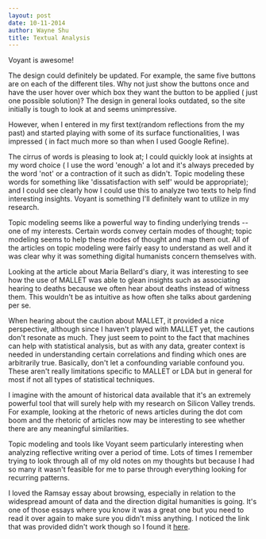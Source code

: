 ```yaml
---
layout: post
date: 10-11-2014
author: Wayne Shu
title: Textual Analysis
---
```


Voyant is awesome!

The design could definitely be updated. For example, the same five buttons are on each of the different tiles. Why not just show the buttons once and have the user hover over which box they want the button to be applied ( just one possible solution)? The design in general looks outdated, so the site initially is tough to look at and seems unimpressive.  

However, when I entered in my first text(random reflections from the my past) and started playing with some of its surface functionalities,  I was impressed ( in fact much more so than when I used Google Refine). 

The cirrus of words is pleasing to look at; I could quickly look at insights at my word choice ( I use the word 'enough' a lot and it's always preceded by the word 'not' or a contraction of it  such as didn't. Topic modeling these words for something like 'dissatisfaction with self' would be appropriate); and I could see clearly how I could use this to analyze two texts to help find interesting insights. Voyant is something I'll definitely want to utilize in my research. 

Topic modeling seems like a powerful way to finding underlying trends --one of my interests. Certain words convey certain modes of thought; topic modeling seems to help these modes of thought and map them out. All of the articles on topic modeling were fairly easy to understand as well and it was clear why it was something digital humanists concern themselves with. 

Looking at the article about Maria Bellard's diary, it was interesting to see how the use of MALLET was able to glean insights such as associating hearing to deaths because we often hear about deaths instead of witness them. This wouldn't be as intuitive as how often she talks about gardening per se. 

When hearing about the caution about MALLET, it provided a nice perspective, although since I haven't played with MALLET yet, the cautions don't resonate as much. They just seem to point to the fact that machines can help with statistical analysis, but as with any data, greater context is needed in understanding certain correlations and finding which ones are arbitrarily true. Basically, don't let a confounding variable confound you. These aren't really limitations specific to MALLET or LDA but in general for most if not all types of statistical techniques. 

I imagine with the amount of historical data available that it's an extremely powerful tool that will surely help with my research on Silicon Valley trends. For example, looking at the rhetoric of news articles during the dot com boom and the rhetoric of articles now may be interesting to see whether there are any meaningful similarities. 

Topic modeling and tools like Voyant seem particularly interesting when analyzing reflective writing over a period of time. Lots of times I remember trying to look through all of my old notes on my thoughts but because I had so many it wasn't feasible for me to parse through everything looking for recurring patterns. 

I loved the Ramsay essay about browsing, especially in relation to the widespread amount of data and the direction digital humanities is going. It's one of those essays where you know it was a great one but you need to read it over again to make sure you didn't miss anything. 
I noticed the link that was provided didn't work though so I found it [here](https://www.scribd.com/doc/215393184/Ramsay-Hermeneutics-of-Screwing-Around).

